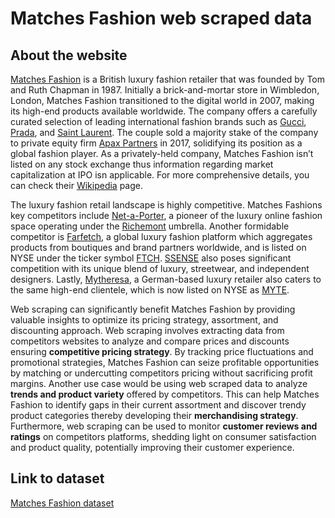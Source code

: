 # Matches Fashion web scraped data 

## About the website

[Matches Fashion](https://www.matchesfashion.com/) is a British luxury fashion retailer that was founded by Tom and Ruth Chapman in 1987. Initially a brick-and-mortar store in Wimbledon, London, Matches Fashion transitioned to the digital world in 2007, making its high-end products available worldwide. The company offers a carefully curated selection of leading international fashion brands such as [Gucci](https://en.wikipedia.org/wiki/Gucci), [Prada](https://en.wikipedia.org/wiki/Prada), and [Saint Laurent](https://en.wikipedia.org/wiki/Yves_Saint_Laurent_(brand)). The couple sold a majority stake of the company to private equity firm [Apax Partners](https://en.wikipedia.org/wiki/Apax_Partners) in 2017, solidifying its position as a global fashion player. As a privately-held company, Matches Fashion isn’t listed on any stock exchange thus information regarding market capitalization at IPO isn	 applicable. For more comprehensive details, you can check their [Wikipedia](https://en.wikipedia.org/wiki/MatchesFashion) page.

The luxury fashion retail landscape is highly competitive. Matches Fashions key competitors include [Net-a-Porter](https://www.net-a-porter.com/), a pioneer of the luxury online fashion space operating under the [Richemont](https://en.wikipedia.org/wiki/Richemont) umbrella. Another formidable competitor is [Farfetch](https://www.farfetch.com/), a global luxury fashion platform which aggregates products from boutiques and brand partners worldwide, and is listed on NYSE under the ticker symbol [FTCH](https://www.bloomberg.com/quote/FTCH:US). [SSENSE](https://www.ssense.com/) also poses significant competition with its unique blend of luxury, streetwear, and independent designers. Lastly, [Mytheresa](https://www.mytheresa.com/), a German-based luxury retailer also caters to the same high-end clientele, which is now listed on NYSE as [MYTE](https://www.bloomberg.com/quote/MYTE:US).

Web scraping can significantly benefit Matches Fashion by providing valuable insights to optimize its pricing strategy, assortment, and discounting approach. Web scraping involves extracting data from competitors websites to analyze and compare prices and discounts ensuring **competitive pricing strategy**. By tracking price fluctuations and promotional strategies, Matches Fashion can seize profitable opportunities by matching or undercutting competitors pricing without sacrificing profit margins. Another use case would be using web scraped data to analyze **trends and product variety** offered by competitors. This can help Matches Fashion to identify gaps in their current assortment and discover trendy product categories thereby developing their **merchandising strategy**. Furthermore, web scraping can be used to monitor **customer reviews and ratings** on competitors platforms, shedding light on consumer satisfaction and product quality, potentially improving their customer experience.


## Link to **dataset**

[Matches Fashion dataset](https://www.databoutique.com/buy-data-list-subset/Matches%20Fashion%20web%20scraped%20data/r/recbesrVmk1iPu4AI)
